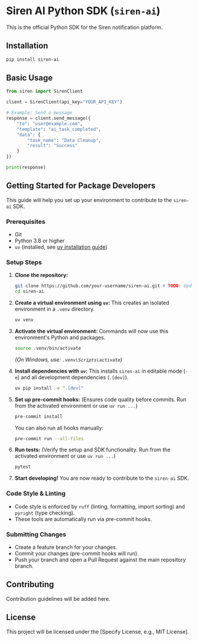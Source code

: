 # Siren AI Python SDK (`siren-ai`)

This is the official Python SDK for the Siren notification platform.

## Installation

```bash
pip install siren-ai
```

## Basic Usage

```python
from siren import SirenClient

client = SirenClient(api_key="YOUR_API_KEY")

# Example: Send a message
response = client.send_message({
    "to": "user@example.com",
    "template": "ai_task_completed",
    "data": {
        "task_name": "Data Cleanup",
        "result": "Success"
    }
})

print(response)
```

## Getting Started for Package Developers

This guide will help you set up your environment to contribute to the `siren-ai` SDK.

### Prerequisites

*   Git
*   Python 3.8 or higher
*   `uv` (installed, see [uv installation guide](https://github.com/astral-sh/uv#installation))

### Setup Steps

1.  **Clone the repository:**
    ```bash
    git clone https://github.com/your-username/siren-ai.git # TODO: Update with actual repo URL
    cd siren-ai
    ```

2.  **Create a virtual environment using `uv`:**
    This creates an isolated environment in a `.venv` directory.
    ```bash
    uv venv
    ```

3.  **Activate the virtual environment:**
    Commands will now use this environment's Python and packages.
    ```bash
    source .venv/bin/activate
    ```
    *(On Windows, use: `.venv\Scripts\activate`)*

4.  **Install dependencies with `uv`:**
    This installs `siren-ai` in editable mode (`-e`) and all development dependencies (`.[dev]`).
    ```bash
    uv pip install -e ".[dev]"
    ```

5.  **Set up pre-commit hooks:**
    (Ensures code quality before commits. Run from the activated environment or use `uv run ...`)
    ```bash
    pre-commit install
    ```
    You can also run all hooks manually:
    ```bash
    pre-commit run --all-files
    ```

6.  **Run tests:**
    (Verify the setup and SDK functionality. Run from the activated environment or use `uv run ...`)
    ```bash
    pytest
    ```

7.  **Start developing!**
    You are now ready to contribute to the `siren-ai` SDK.

### Code Style & Linting

*   Code style is enforced by `ruff` (linting, formatting, import sorting) and `pyright` (type checking).
*   These tools are automatically run via pre-commit hooks.

### Submitting Changes

*   Create a feature branch for your changes.
*   Commit your changes (pre-commit hooks will run).
*   Push your branch and open a Pull Request against the main repository branch.

## Contributing

Contribution guidelines will be added here.

## License

This project will be licensed under the [Specify License, e.g., MIT License].
